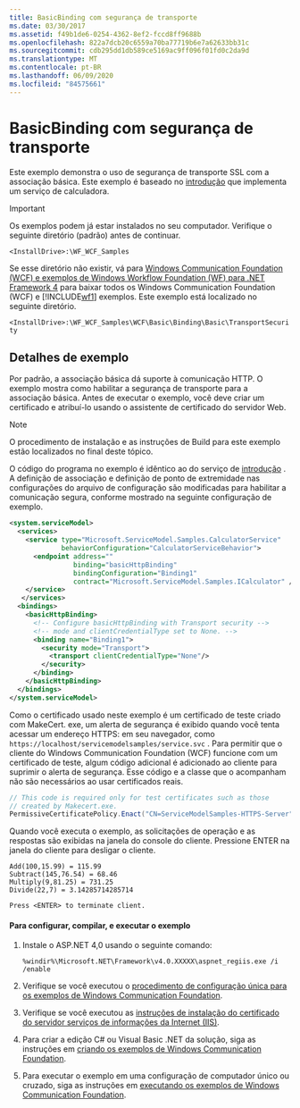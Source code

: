 ```yaml
---
title: BasicBinding com segurança de transporte
ms.date: 03/30/2017
ms.assetid: f49b1de6-0254-4362-8ef2-fccd8ff9688b
ms.openlocfilehash: 822a7dcb20c6559a70ba77719b6e7a62633bb31c
ms.sourcegitcommit: cdb295dd1db589ce5169ac9ff096f01fd0c2da9d
ms.translationtype: MT
ms.contentlocale: pt-BR
ms.lasthandoff: 06/09/2020
ms.locfileid: "84575661"
---
```

# <a name="basicbinding-with-transport-security"></a>BasicBinding com segurança de transporte

Este exemplo demonstra o uso de segurança de transporte SSL com a associação básica. Este exemplo é baseado no [introdução](getting-started-sample.md) que implementa um serviço de calculadora.

> [!IMPORTANT]
> Os exemplos podem já estar instalados no seu computador. Verifique o seguinte diretório (padrão) antes de continuar.
>
> `<InstallDrive>:\WF_WCF_Samples`
>
> Se esse diretório não existir, vá para [Windows Communication Foundation (WCF) e exemplos de Windows Workflow Foundation (WF) para .NET Framework 4](https://www.microsoft.com/download/details.aspx?id=21459) para baixar todos os Windows Communication Foundation (WCF) e [!INCLUDE[wf1](../../../../includes/wf1-md.md)] exemplos. Este exemplo está localizado no seguinte diretório.
>
> `<InstallDrive>:\WF_WCF_Samples\WCF\Basic\Binding\Basic\TransportSecurity`

## <a name="sample-details"></a>Detalhes de exemplo

Por padrão, a associação básica dá suporte à comunicação HTTP. O exemplo mostra como habilitar a segurança de transporte para a associação básica. Antes de executar o exemplo, você deve criar um certificado e atribuí-lo usando o assistente de certificado do servidor Web.

> [!NOTE]
> O procedimento de instalação e as instruções de Build para este exemplo estão localizados no final deste tópico.

O código do programa no exemplo é idêntico ao do serviço de [introdução](getting-started-sample.md) . A definição de associação e definição de ponto de extremidade nas configurações do arquivo de configuração são modificadas para habilitar a comunicação segura, conforme mostrado na seguinte configuração de exemplo.

```xml
<system.serviceModel>
  <services>
    <service type="Microsoft.ServiceModel.Samples.CalculatorService"
             behaviorConfiguration="CalculatorServiceBehavior">
      <endpoint address=""
                binding="basicHttpBinding"
                bindingConfiguration="Binding1"
                contract="Microsoft.ServiceModel.Samples.ICalculator" />
    </service>
   </services>
  <bindings>
    <basicHttpBinding>
      <!-- Configure basicHttpBinding with Transport security -->
      <!-- mode and clientCredentialType set to None. -->
      <binding name="Binding1">
        <security mode="Transport">
          <transport clientCredentialType="None"/>
        </security>
      </binding>
    </basicHttpBinding>
  </bindings>
</system.serviceModel>
```

Como o certificado usado neste exemplo é um certificado de teste criado com MakeCert. exe, um alerta de segurança é exibido quando você tenta acessar um endereço HTTPS: em seu navegador, como `https://localhost/servicemodelsamples/service.svc` . Para permitir que o cliente do Windows Communication Foundation (WCF) funcione com um certificado de teste, algum código adicional é adicionado ao cliente para suprimir o alerta de segurança. Esse código e a classe que o acompanham não são necessários ao usar certificados reais.

```csharp
// This code is required only for test certificates such as those
// created by Makecert.exe.
PermissiveCertificatePolicy.Enact("CN=ServiceModelSamples-HTTPS-Server");
```

Quando você executa o exemplo, as solicitações de operação e as respostas são exibidas na janela do console do cliente. Pressione ENTER na janela do cliente para desligar o cliente.

```console
Add(100,15.99) = 115.99
Subtract(145,76.54) = 68.46
Multiply(9,81.25) = 731.25
Divide(22,7) = 3.14285714285714

Press <ENTER> to terminate client.
```

#### <a name="to-set-up-build-and-run-the-sample"></a>Para configurar, compilar, e executar o exemplo

1. Instale o ASP.NET 4,0 usando o seguinte comando:

    ```console
    %windir%\Microsoft.NET\Framework\v4.0.XXXXX\aspnet_regiis.exe /i /enable
    ```

2. Verifique se você executou o [procedimento de configuração única para os exemplos de Windows Communication Foundation](one-time-setup-procedure-for-the-wcf-samples.md).

3. Verifique se você executou as [instruções de instalação do certificado do servidor serviços de informações da Internet (IIS)](iis-server-certificate-installation-instructions.md).

4. Para criar a edição C# ou Visual Basic .NET da solução, siga as instruções em [criando os exemplos de Windows Communication Foundation](building-the-samples.md).

5. Para executar o exemplo em uma configuração de computador único ou cruzado, siga as instruções em [executando os exemplos de Windows Communication Foundation](running-the-samples.md).
